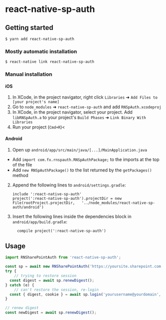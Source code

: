 # react-native-sp-auth

## Getting started

`$ yarn add react-native-sp-auth`

### Mostly automatic installation

`$ react-native link react-native-sp-auth`

### Manual installation

#### iOS

1. In XCode, in the project navigator, right click `Libraries` ➜ `Add Files to [your project's name]`
2. Go to `node_modules` ➜ `react-native-sp-auth` and add `RNSpAuth.xcodeproj`
3. In XCode, in the project navigator, select your project. Add `libRNSpAuth.a` to your project's `Build Phases` ➜ `Link Binary With Libraries`
4. Run your project (`Cmd+R`)<

#### Android

1. Open up `android/app/src/main/java/[...]/MainApplication.java`

- Add `import com.fx.rnspauth.RNSpAuthPackage;` to the imports at the top of the file
- Add `new RNSpAuthPackage()` to the list returned by the `getPackages()` method

2. Append the following lines to `android/settings.gradle`:
   ```
   include ':react-native-sp-auth'
   project(':react-native-sp-auth').projectDir = new File(rootProject.projectDir, 	'../node_modules/react-native-sp-auth/android')
   ```
3. Insert the following lines inside the dependencies block in `android/app/build.gradle`:
   ```
     compile project(':react-native-sp-auth')
   ```

## Usage

```typescript
import RNSharePointAuth from 'react-native-sp-auth';

const sp = await new RNSharePointAuth('https://yoursite.sharepoint.com').init();
try {
	// trying to restore session
  const digest = await sp.renewDigest();
} catch (e) {
	// can't restore the session, re-login
  const { digest, cookie } = await sp.login('yourusername@yourdomain', 'yourpassword');
}

// renew digest
const newDigest = await sp.renewDigest();
```
